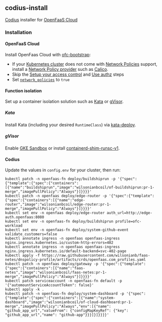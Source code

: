 ## codius-install

[Codius](https://codius.org/) installer for [OpenFaaS Cloud](https://github.com/openfaas/openfaas-cloud)

### Installation

#### OpenFaaS Cloud

Install OpenFaas Cloud with [ofc-bootstrap](https://github.com/openfaas-incubator/ofc-bootstrap/blob/master/USER_GUIDE.md):

- If your [Kubernetes cluster](https://github.com/openfaas-incubator/ofc-bootstrap/blob/master/USER_GUIDE.md#start-by-creating-a-kubernetes-cluster) does not come with [Network Policies](https://kubernetes.io/docs/concepts/services-networking/network-policies/) support, install a [Network Policy provider](https://kubernetes.io/docs/tasks/administer-cluster/network-policy-provider/) such as [Calico](https://docs.projectcalico.org/getting-started/kubernetes/).
- Skip the [Setup your access control](https://github.com/openfaas-incubator/ofc-bootstrap/blob/master/USER_GUIDE.md#setup-your-access-control) and [Use authz](https://github.com/openfaas-incubator/ofc-bootstrap/blob/master/USER_GUIDE.md#use-authz-recommended) steps
- Set [`network_policies`](https://github.com/openfaas-incubator/ofc-bootstrap/blob/master/USER_GUIDE.md#toggle-network-policies-recommended) to `true`

#### Function isolation

Set up a container isolation solution such as [Kata](https://katacontainers.io/) or [gVisor](https://gvisor.dev/).

##### Kata

Install Kata (including your desired `RuntimeClass`) via [kata-deploy](https://github.com/wilsonianb/packaging/tree/master/kata-deploy#kubernetes-quick-start).

##### gVisor

Enable [GKE Sandbox](https://cloud.google.com/kubernetes-engine/docs/how-to/sandbox-pods) or install [containerd-shim-runsc-v1](https://gvisor.dev/docs/user_guide/containerd/quick_start/).

#### Codius

Update the values in `config.env` for your cluster, then run:

```
kubectl patch -n openfaas-fn deploy/buildshiprun -p '{"spec":{"template":{"spec":{"containers":[{"name":"buildshiprun","image":"wilsonianbcoil/of-buildshiprun:pr-1-merge","imagePullPolicy":"Always"}]}}}}'
kubectl patch -n openfaas deploy/edge-router -p '{"spec":{"template":{"spec":{"containers":[{"name":"edge-router","image":"wilsonianbcoil/edge-router:pr-1-merge","imagePullPolicy":"Always"}]}}}}'
kubectl set env -n openfaas deploy/edge-router auth_url=http://edge-auth.openfaas:8080
kubectl set env -n openfaas-fn deploy/buildshiprun profile=ofc-workload
kubectl set env -n openfaas-fn deploy/system-github-event validate_customers=false
kubectl annotate ingress -n openfaas openfaas-ingress nginx.ingress.kubernetes.io/custom-http-errors=402
kubectl annotate ingress -n openfaas openfaas-ingress nginx.ingress.kubernetes.io/default-backend=svc-402-page
kubectl apply -f https://raw.githubusercontent.com/wilsonianb/faas-netes/dnspolicy-profile/artifacts/crds/openfaas.com_profiles.yaml
kubectl patch -n openfaas deploy/gateway -p '{"spec":{"template":{"spec":{"containers":[{"name":"faas-netes","image":"wilsonianbcoil/faas-netes:pr-1-merge","imagePullPolicy":"Always"}]}}}}'
kubectl patch serviceaccount -n openfaas-fn default -p '{"automountServiceAccountToken": false}'
kubectl apply -k .
kubectl patch -n openfaas-fn deploy/system-dashboard -p '{"spec":{"template":{"spec":{"containers":[{"name":"system-dashboard","image":"wilsonianbcoil/of-cloud-dashboard:pr-1-merge","imagePullPolicy":"Always","env":[{"name": "github_app_url","valueFrom": {"configMapKeyRef": {"key": "github_app_url","name": "github-app"}}}]}]}}}}'
```
